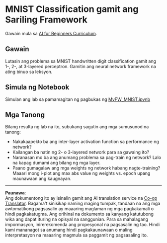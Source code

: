 <!--
CO_OP_TRANSLATOR_METADATA:
{
  "original_hash": "48fdd704d483e19bc3d7464074c9fcbe",
  "translation_date": "2025-08-28T02:38:12+00:00",
  "source_file": "lessons/3-NeuralNetworks/04-OwnFramework/lab/README.md",
  "language_code": "tl"
}
-->
# MNIST Classification gamit ang Sariling Framework

Gawain mula sa [AI for Beginners Curriculum](https://github.com/microsoft/ai-for-beginners).

## Gawain

Lutasin ang problema sa MNIST handwritten digit classification gamit ang 1-, 2-, at 3-layered perceptron. Gamitin ang neural network framework na ating binuo sa leksyon.

## Simula ng Notebook

Simulan ang lab sa pamamagitan ng pagbukas ng [MyFW_MNIST.ipynb](MyFW_MNIST.ipynb)

## Mga Tanong

Bilang resulta ng lab na ito, subukang sagutin ang mga sumusunod na tanong:

- Nakakaapekto ba ang inter-layer activation function sa performance ng network?
- Kailangan ba natin ng 2- o 3-layered network para sa gawaing ito?
- Naranasan mo ba ang anumang problema sa pag-train ng network? Lalo na kapag dumami ang bilang ng mga layer.
- Paano gumagalaw ang mga weights ng network habang nagte-training? Maaari mong i-plot ang max abs value ng weights vs. epoch upang maunawaan ang kaugnayan.

---

**Paunawa**:  
Ang dokumentong ito ay isinalin gamit ang AI translation service na [Co-op Translator](https://github.com/Azure/co-op-translator). Bagama't sinisikap naming maging tumpak, tandaan na ang mga awtomatikong pagsasalin ay maaaring maglaman ng mga pagkakamali o hindi pagkakatugma. Ang orihinal na dokumento sa kanyang katutubong wika ang dapat ituring na opisyal na sanggunian. Para sa mahalagang impormasyon, inirerekomenda ang propesyonal na pagsasalin ng tao. Hindi kami mananagot sa anumang hindi pagkakaunawaan o maling interpretasyon na maaaring magmula sa paggamit ng pagsasaling ito.